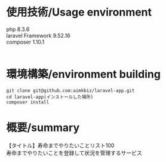 # 使用技術/Usage environment
php 8.3.6 <br />
laravel Framework 9.52.16<br />
composer 1.10.1 <br /><br />

# 環境構築/environment building

```shell
git clone git@github.com:aimkbiz/laravel-app.git
cd laravel-app(インストールした場所)
composer install
```

# 概要/summary
【タイトル】寿命までやりたいことリスト100<br />
寿命までやりたいことを登録して状況を管理するサービス

